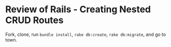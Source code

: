 # Review of Rails - Creating Nested CRUD Routes

Fork, clone, run `bundle install`, `rake db:create`, `rake db:migrate`, and go to town.
